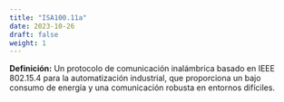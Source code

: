 ```yaml
---
title: "ISA100.11a"
date: 2023-10-26
draft: false
weight: 1
---
```


**Definición:** Un protocolo de comunicación inalámbrica basado en IEEE 802.15.4 para la automatización industrial, que proporciona un bajo consumo de energía y una comunicación robusta en entornos difíciles.
